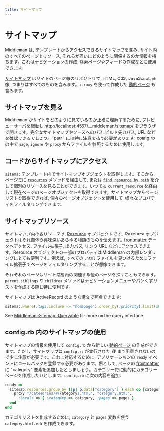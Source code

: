```yaml
---
title: サイトマップ
---
```


# サイトマップ

Middleman は, テンプレートからアクセスできるサイトマップを含み, サイト内のすべてのページとリソース, それらが互いにどのように関係するのか情報を持ちます。これはナビゲーションの作成, 検索ページやフィードの作成などに使用できます。

[サイトマップ](http://rubydoc.info/gems/middleman-core/Middleman/Sitemap) はサイトのページ毎のリポジトリで, HTML, CSS, JavaScript, 画像, つまりはすべてのものを含みます。`:proxy` を使って作成した [動的ページ][dynamic pages] も含みます。

## サイトマップを見る

Middleman がサイトをどのように見ているのか正確に理解するために, プレビューサーバを起動し http://localhost:4567/__middleman/sitemap/ をブラウザで開きます。完全なサイトマップやソースへのパス, ビルド先のパス, URL などを確認できるでしょう。"path" には特に注意を払う必要があります: config.rb の中で `page`, `ignore` や `proxy` からファイルを参照するために使用します。

## コードからサイトマップにアクセス

`sitemap` テンプレート内でサイトマップオブジェクトを取得します。そこから, ページ毎に [`resources`](http://rubydoc.info/gems/middleman-core/Middleman/Sitemap/Store#resources-instance_method) メソッドを経由して, または  [`find_resource_by_path`](http://rubydoc.info/gems/middleman-core/Middleman/Sitemap/Store#find_resource_by_path-instance_method) を介して個別のリソースを見ることができます。いつでも `current_resource` を経由して現在ページのページオブジェクトを取得できます。サイトマップからページリストを取得できれば, 個々のページオブジェクトを使用して, 様々なプロパティをフィルタリングできます。

## サイトマップリソース

サイトマップ内の各リソースは, [Resource](http://rubydoc.info/gems/middleman-core/Middleman/Sitemap/Resource) オブジェクトです。Resource オブジェクトはそれ自体の興味深いあらゆる種類のものを伝えます。[frontmatter] データへアクセス, ファイル拡張子, 出力パス, リンク URL などにアクセスできます。Resource オブジェクトの一部のプロパティは Middleman の内部レンダリングにとても便利です。例えば, すべての `.html` ファイルを見つけるためにファイル拡張子でページをフィルタリングすることが想像できます。

それぞれのページはサイト階層内の関連する他のページを探すこともできます。 `parent`, `siblings` や `children` メソッドはナビゲーションメニューやパンくずリストを作成する際に特に便利です。

サイトマップは ActiveRecord のような構文で照会できます:

```ruby
sitemap.where(:tags.include => "homepage").order_by(:priority).limit(10)
```

See [Middleman::Sitemap::Queryable](http://rubydoc.info/gems/middleman-core/Middleman/Sitemap/Queryable) for more on the query interface.

## config.rb 内のサイトマップの使用

サイトマップの情報を使用して `config.rb` から新しい [動的ページ][dynamic pages] の作成ができます。ただし, サイトマップは `config.rb` が実行された *後* まで用意されないので少し注意が必要です。これに対応するために, アプリケーションの `ready` イベントにコールバックを登録する必要があります。例として, ページの [frontmatter] に "category" 要素を追加したとしましょう。カテゴリー毎に動的にカテゴリーページを作成したいとします。`config.rb` に次の内容を追加:

``` ruby
ready do
  sitemap.resources.group_by {|p| p.data["category"] }.each do |category, pages|
    proxy "/categories/#{category}.html", "category.html", 
      :locals => { :category => category, :pages => pages }
  end
end
```

カテゴリリストを作成するために, `category` と `pages` 変数を使う `category.html.erb` を作成できます。

[dynamic pages]: /dynamic-pages/
[frontmatter]: /frontmatter/
